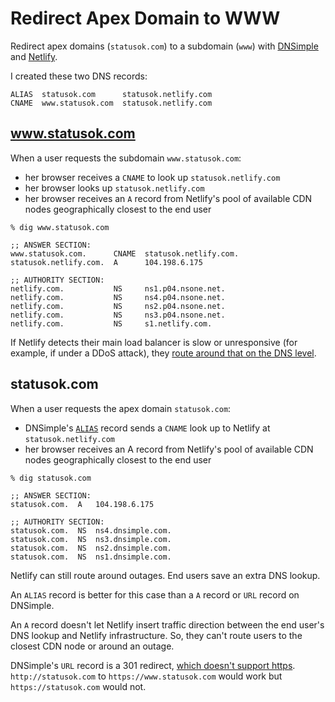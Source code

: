 # Redirect Apex Domain to WWW

Redirect apex domains (`statusok.com`) to a subdomain (`www`)
with [DNSimple] and [Netlify].

I created these two DNS records:

[DNSimple]: https://dnsimple.com
[Netlify]: https://www.netlify.com

```
ALIAS  statusok.com      statusok.netlify.com
CNAME  www.statusok.com  statusok.netlify.com
```

## www.statusok.com

When a user requests the subdomain `www.statusok.com`:

* her browser receives a `CNAME` to look up `statusok.netlify.com`
* her browser looks up `statusok.netlify.com`
* her browser receives an `A` record from Netlify's pool of available CDN nodes
  geographically closest to the end user

```
% dig www.statusok.com

;; ANSWER SECTION:
www.statusok.com.      CNAME  statusok.netlify.com.
statusok.netlify.com.  A      104.198.6.175

;; AUTHORITY SECTION:
netlify.com.           NS     ns1.p04.nsone.net.
netlify.com.           NS     ns4.p04.nsone.net.
netlify.com.           NS     ns2.p04.nsone.net.
netlify.com.           NS     ns3.p04.nsone.net.
netlify.com.           NS     s1.netlify.com.
```

If Netlify detects their main load balancer is slow or unresponsive
(for example, if under a DDoS attack),
they [route around that on the DNS level][www].

[www]: https://www.netlify.com/blog/2017/02/28/to-www-or-not-www/

## statusok.com

When a user requests the apex domain `statusok.com`:

* DNSimple's [`ALIAS`][ALIAS] record
  sends a `CNAME` look up to Netlify at `statusok.netlify.com`
* her browser receives an A record
  from Netlify's pool of available CDN nodes
  geographically closest to the end user

[ALIAS]: https://support.dnsimple.com/articles/alias-record/

```
% dig statusok.com

;; ANSWER SECTION:
statusok.com.  A   104.198.6.175

;; AUTHORITY SECTION:
statusok.com.  NS  ns4.dnsimple.com.
statusok.com.  NS  ns3.dnsimple.com.
statusok.com.  NS  ns2.dnsimple.com.
statusok.com.  NS  ns1.dnsimple.com.
```

Netlify can still route around outages.
End users save an extra DNS lookup.

An `ALIAS` record is better for this case
than a `A` record or `URL` record on DNSimple.

An `A` record doesn't let Netlify insert traffic direction between
the end user's DNS lookup and Netlify infrastructure.
So, they can't route users to the closest CDN node or around an outage.

DNSimple's `URL` record is a 301 redirect,
[which doesn't support https][301].
`http://statusok.com` to `https://www.statusok.com` would work
but `https://statusok.com` would not.

[301]: https://support.dnsimple.com/articles/redirector-https/
